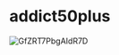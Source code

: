# addict50plus
![GfZRT7PbgAIdR7D](https://github.com/user-attachments/assets/47acfa50-3520-48f0-97f4-35df8a6e068c)
